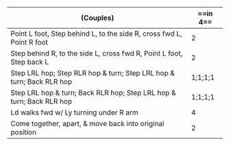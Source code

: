 |(Couples)|==in 4==|
|----|-----|
|Point L foot, Step behind L, to the side R, cross fwd L, Point R foot |2|
|Step behind R, to the side L, cross fwd R, Point L foot, Step back L |2|
|Step LRL hop; Step RLR hop & turn; Step LRL hop & turn; Back RLR hop |1;1;1;1|
|Step LRL hop & turn; Back RLR hop; Step LRL hop & turn; Back RLR hop |1;1;1;1|
|Ld walks fwd w/ Ly turning under R arm |4|
|Come together, apart, & move back into original position |2|
